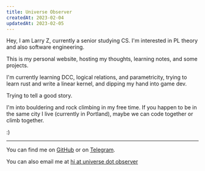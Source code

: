 ```yaml
---
title: Universe Observer 
createdAt: 2023-02-04
updatedAt: 2023-02-05
---
```


Hey, I am Larry Z, currently a senior studying CS. 
I'm interested in PL theory and also software engineering.

This is my personal website, hosting my thoughts, learning notes, 
and some projects. 

I'm currently learning DCC, logical relations, 
and parametricity, 
trying to learn rust and write a linear kernel, 
and dipping my hand into game dev. 

Trying to tell a good story. 

I'm into bouldering and rock climbing in my free time. 
If you happen to be in the same city I live (currently in Portland), 
maybe we can code together or climb together.

:)

*** 

You can find me on [GitHub](https://github.com/FlickerSoul) or 
on [Telegram](https://t.me/FlickerSoul).

You can also email me at [hi at universe dot observer](mailto:hi@universe.observer)
